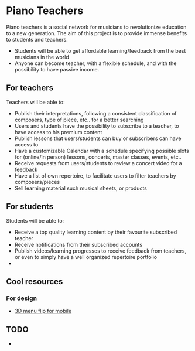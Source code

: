 # Piano Teachers
Piano teachers is a social network for musicians to revolutionize education to a new generation. The aim of this project is to provide immense benefits to students and
teachers.
- Students will be able to get affordable learning/feedback from the best musicians in the world
- Anyone can become teacher, with a flexible schedule, and with the possibility to have passive income. 

## For teachers
Teachers will be able to:
 - Publish their interpretations, following a consistent classification of composers, type of piece, etc.. for a better searching
 - Users and students have the possibility to subscribe to a teacher, to have access to his premium content
 - Publish lessons that users/students can buy or subscribers can have access to
 - Have a customizable Calendar with a schedule specifying possible slots for (online/in person) lessons, concerts, master classes, events, etc..
 - Receive requests from users/students to review a concert video for a feedback
 - Have a list of own repertoire, to facilitate users to filter teachers by composers/pieces
 - Sell learning material such musical sheets, or products
 
## For students
Students will be able to:
 - Receive a top quality learning content by their favourite subscribed teacher
 - Receive notifications from their subscribed accounts
 - Publish videos/learning progresses to receive feedback from teachers, or even to simply have a well organized repertoire portfolio
 - 

## Cool resources
### For design
 - [3D menu flip for mobile](https://dribbble.com/shots/4773637-3D-flip-menu)
 
 
 ## TODO
  - 
 
         
         
         
